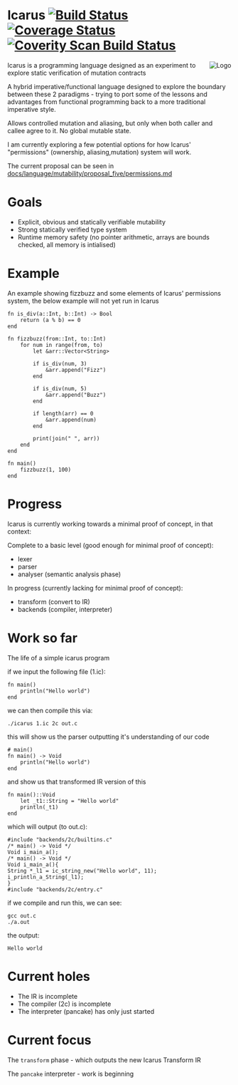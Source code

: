 # Icarus [![Build Status](https://travis-ci.org/mkfifo/icarus.svg?branch=master)](https://travis-ci.org/mkfifo/icarus) [![Coverage Status](https://coveralls.io/repos/mkfifo/icarus/badge.svg?branch=master)](https://coveralls.io/r/mkfifo/icarus?branch=master) <a href="https://scan.coverity.com/projects/4854"> <img alt="Coverity Scan Build Status" src="https://scan.coverity.com/projects/4854/badge.svg"/> </a>

<img src="https://github.com/mkfifo/icarus/blob/master/resources/logo.jpg" alt="Logo" align="right" />

Icarus is a programming language designed as an experiment to explore static verification of mutation contracts

A hybrid imperative/functional language designed to explore the boundary between these 2 paradigms - trying to port some of the lessons and advantages from functional programming back to a more traditional imperative style.

Allows controlled mutation and aliasing, but only when both caller and callee agree to it. 
No global mutable state.

I am currently exploring a few potential options for how Icarus' "permissions" (ownership, aliasing,mutation) system will work.

The current proposal can be seen in [docs/language/mutability/proposal_five/permissions.md](https://github.com/mkfifo/icarus/blob/master/docs/language/mutability/proposal_five/permissions.md)


Goals
=====

* Explicit, obvious and statically verifiable mutability
* Strong statically verified type system
* Runtime memory safety (no pointer arithmetic, arrays are bounds checked, all memory is intialised)


Example
=======

An example showing fizzbuzz and some elements of Icarus' permissions system,
the below example will not yet run in Icarus

    fn is_div(a::Int, b::Int) -> Bool
        return (a % b) == 0
    end

    fn fizzbuzz(from::Int, to::Int)
        for num in range(from, to)
            let &arr::Vector<String>

            if is_div(num, 3)
                &arr.append("Fizz")
            end

            if is_div(num, 5)
                &arr.append("Buzz")
            end

            if length(arr) == 0
                &arr.append(num)
            end

            print(join(" ", arr))
        end
    end

    fn main()
        fizzbuzz(1, 100)
    end


Progress
========

Icarus is currently working towards a minimal proof of concept, in that context:

Complete to a basic level (good enough for minimal proof of concept):

* lexer
* parser
* analyser (semantic analysis phase)

In progress (currently lacking for minimal proof of concept):

* transform (convert to IR)
* backends (compiler, interpreter)


Work so far
===========

The life of a simple icarus program

if we input the following file (1.ic):

    fn main()
        println("Hello world")
    end

we can then compile this via:

    ./icarus 1.ic 2c out.c

this will show us the parser outputting it's understanding of our code

    # main()
    fn main() -> Void
        println("Hello world")
    end

and show us that transformed IR version of this

    fn main()::Void
        let _t1::String = "Hello world"
        println(_t1)
    end

which will output (to out.c):

    #include "backends/2c/builtins.c"
    /* main() -> Void */
    Void i_main_a();
    /* main() -> Void */
    Void i_main_a(){
    String *_l1 = ic_string_new("Hello world", 11);
    i_println_a_String(_l1);
    }
    #include "backends/2c/entry.c"

if we compile and run this, we can see:

    gcc out.c
    ./a.out

the output:

    Hello world


Current holes
=============

* The IR is incomplete
* The compiler (2c) is incomplete
* The interpreter (pancake) has only just started


Current focus
=============

The `transform` phase - which outputs the new Icarus Transform IR

The `pancake` interpreter - work is beginning

